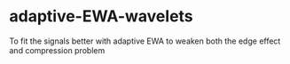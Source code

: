 # adaptive-EWA-wavelets
To fit the signals better with adaptive EWA to weaken both the edge effect and compression problem
